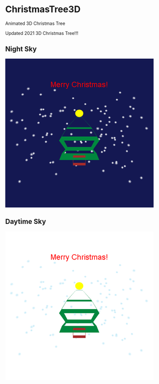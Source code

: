 # ChristmasTree3D
 Animated 3D Christmas Tree
 
 Updated 2021 3D Christmas Tree!!!
 
## Night Sky
![3D Tree Animate](https://github.com/Kuan-Liu/ChrismasTree3D/blob/main/3dAnimatedplot_xmastree_night.gif)

## Daytime Sky
![3D Tree Animate](https://github.com/Kuan-Liu/ChrismasTree3D/blob/main/3dAnimatedplot_xmastree_day.gif)

 
